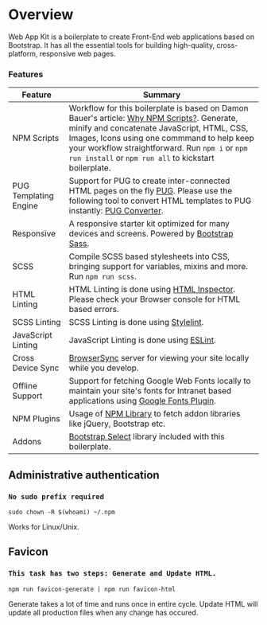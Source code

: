 # Overview
Web App Kit is a boilerplate to create Front-End web applications based on Bootstrap. It has all the essential tools for building high-quality, cross-platform, responsive web pages.

### Features
| Feature | Summary |
| --- | --- |
| NPM Scripts | Workflow for this boilerplate is based on Damon Bauer's article: [Why NPM Scripts?](https://css-tricks.com/why-npm-scripts). Generate, minify and concatenate JavaScript, HTML, CSS, Images, Icons using one commmand to help keep your workflow straightforward. Run `npm i` or `npm run install` or `npm run all` to kickstart boilerplate.
| PUG Templating Engine | Support for PUG to create inter-connected HTML pages on the fly [PUG](https://pugjs.org/api/getting-started.html). Please use the following tool to convert HTML templates to PUG instantly: [PUG Converter](https://hadijaveed.github.io/All-Convertors).
| Responsive | A responsive starter kit optimized for many devices and screens. Powered by [Bootstrap Sass](http://getbootstrap.com).
| SCSS | Compile SCSS based stylesheets into CSS, bringing support for variables, mixins and more. Run `npm run scss`.
| HTML Linting | HTML Linting is done using [HTML Inspector](https://cdnjs.cloudflare.com/ajax/libs/html-inspector/0.8.2/html-inspector.js). Please check your Browser console for HTML based errors.
| SCSS Linting | SCSS Linting is done using [Stylelint](https://www.npmjs.com/package/stylelint).
| JavaScript Linting | JavaScript Linting is done using [ESLint](https://eslint.org).
| Cross Device Sync | [BrowserSync](https://www.browsersync.io) server for viewing your site locally while you develop.
| Offline Support | Support for fetching Google Web Fonts locally to maintain your site's fonts for Intranet based applications using [Google Fonts Plugin](https://www.npmjs.com/package/gulp-google-webfonts).
| NPM Plugins | Usage of [NPM Library](https://www.npmjs.com/package/package) to fetch addon libraries like jQuery, Bootstrap etc.
| Addons | [Bootstrap Select](https://silviomoreto.github.io/bootstrap-select) library included with this boilerplate.

## Administrative authentication
### `No sudo prefix required`
  `sudo chown -R $(whoami) ~/.npm`

  Works for Linux/Unix.

## Favicon
### `This task has two steps: Generate and Update HTML.`
  `npm run favicon-generate | npm run favicon-html`

  Generate takes a lot of time and runs once in entire cycle. Update HTML will update all production files when any change has occured.
